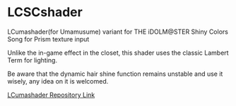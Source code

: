 # LCSCshader
LCumashader(for Umamusume) variant for THE iDOLM@STER Shiny Colors Song for Prism texture input

Unlike the in-game effect in the closet, this shader uses the classic Lambert Term for lighting.

Be aware that the dynamic hair shine function remains unstable and use it wisely, any idea on it is welcomed.

[LCumashader Repository Link](https://github.com/Jebe89/LCumashader)
